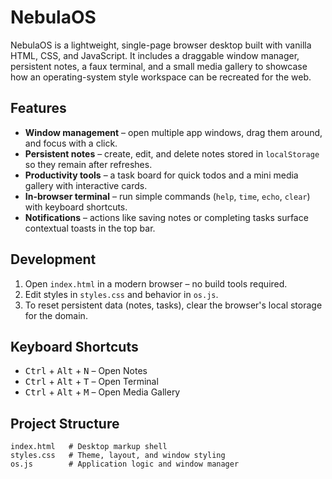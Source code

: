 # NebulaOS

NebulaOS is a lightweight, single-page browser desktop built with vanilla HTML, CSS, and JavaScript. It includes a draggable window manager, persistent notes, a faux terminal, and a small media gallery to showcase how an operating-system style workspace can be recreated for the web.

## Features
- **Window management** – open multiple app windows, drag them around, and focus with a click.
- **Persistent notes** – create, edit, and delete notes stored in `localStorage` so they remain after refreshes.
- **Productivity tools** – a task board for quick todos and a mini media gallery with interactive cards.
- **In-browser terminal** – run simple commands (`help`, `time`, `echo`, `clear`) with keyboard shortcuts.
- **Notifications** – actions like saving notes or completing tasks surface contextual toasts in the top bar.

## Development
1. Open `index.html` in a modern browser – no build tools required.
2. Edit styles in `styles.css` and behavior in `os.js`.
3. To reset persistent data (notes, tasks), clear the browser's local storage for the domain.


## Keyboard Shortcuts
- <kbd>Ctrl</kbd> + <kbd>Alt</kbd> + <kbd>N</kbd> – Open Notes
- <kbd>Ctrl</kbd> + <kbd>Alt</kbd> + <kbd>T</kbd> – Open Terminal
- <kbd>Ctrl</kbd> + <kbd>Alt</kbd> + <kbd>M</kbd> – Open Media Gallery

## Project Structure
```
index.html   # Desktop markup shell
styles.css   # Theme, layout, and window styling
os.js        # Application logic and window manager
```
